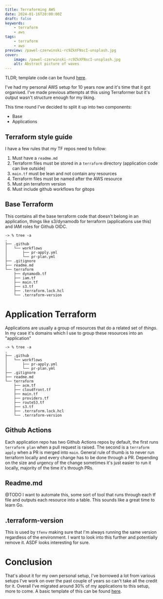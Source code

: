 ```yaml
---
title: Terraforming AWS
date: 2024-01-16T20:00:00Z
draft: false
keywords:
    - terraform
    - aws
tags:
    - terraform
    - aws
preview: /pawel-czerwinski-rc9ZkXFNscI-unsplash.jpg
cover:
    image: /pawel-czerwinski-rc9ZkXFNscI-unsplash.jpg
    alt: Abstract picture of waves
---
```


TLDR; template code can be found [here](https://github.com/mikebell-dev/tf-template).

I've had my personal AWS setup for 10 years now and it's time that it got organised. I've made previous attempts at this using Terraformer but it's output wasn't structure enough for my liking.

This time round I've decided to split it up into two components:

* Base
* Applications

## Terraform style guide

I have a few rules that my TF repos need to follow:

1. Must have a `readme.md`
2. Terraform files must be stored in a `terraform` directory (application code can live outside)
3. `main.tf` must be lean and not contain any resources
4. Terraform files must be named after the AWS resource
5. Must pin terraform version
6. Must include github workflows for gitops

## Base Terraform

This contains all the base terraform code that doesn't belong in an application, things like s3/dynamodb for terraform (applications use this) and IAM roles for Github OIDC.

```
-> % tree -a
.
├── .github
│   └── workflows
│       ├── pr-apply.yml
│       └── pr-plan.yml
├── .gitignore
├── readme.md
└── terraform
    ├── dynamodb.tf
    ├── iam.tf
    ├── main.tf
    ├── s3.tf
    ├── .terraform.lock.hcl
    └── .terraform-version
```

# Application Terraform

Applications are usually a group of resources that do a related set of *things*. In my case it's domains which I use to group these resources into an "application"

```
-> % tree -a
.
├── .github
│   └── workflows
│       ├── pr-apply.yml
│       └── pr-plan.yml
├── .gitignore
├── readme.md
└── terraform
    ├── acm.tf
    ├── cloudfront.tf
    ├── main.tf
    ├── providers.tf
    ├── route53.tf
    ├── s3.tf
    ├── .terraform.lock.hcl
    └── .terraform-version
```

## Github Actions

Each application repo has two Github Actions repos by default, the first runs `terraform plan` when a pull request is raised. The second is a `terraform apply` when a PR is merged into `main`. General rule of thumb is to never run terraform locally and every change has to be done through a PR. Depending on the size and urgency of the change sometimes it's just easier to run it locally, majority of the time it's through PRs.

## Readme.md

@TODO I want to automate this, some sort of tool that runs through each tf file and outputs each resource into a table. This sounds like a great time to learn Go.

## .terraform-version

This is used by `tfenv` making sure that I'm always running the same version regardless of the environment. I want to look into this further and potentially remove it. ASDF looks interesting for sure.

# Conclusion

That's about it for my own personal setup, I've borrowed a lot from various setups I've work on over the past couple of years so can't take all the credit for it. Overall I've migrated around 30% of my applications to this setup, more to come. A basic template of this can be found [here](https://github.com/mikebell-dev/tf-template).

